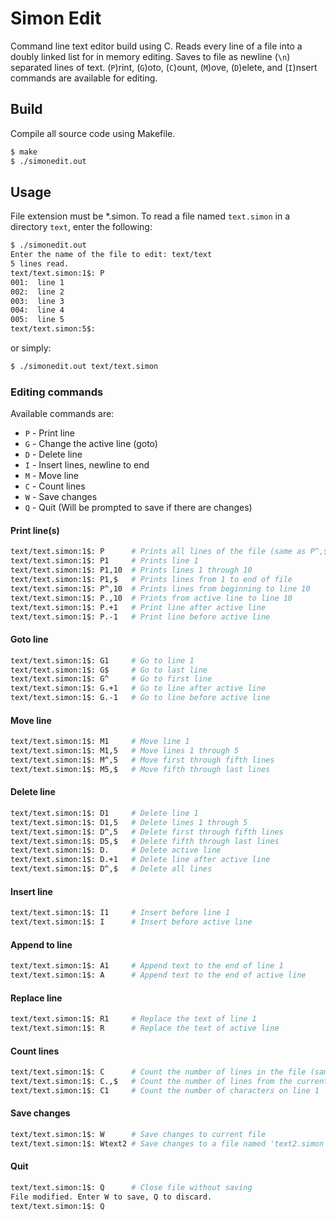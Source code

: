 # Simon Edit

Command line text editor build using C. Reads every line of a file into a doubly linked list for in memory editing. Saves to file as newline (`\n`) separated lines of text. (`P`)rint, (`G`)oto, (`C`)ount, (`M`)ove, (`D`)elete, and (`I`)nsert commands are available for editing. 

## Build

Compile all source code using Makefile.

```bash
$ make
$ ./simonedit.out
```

## Usage

File extension must be *.simon. To read a file named `text.simon` in a directory `text`, enter the following:

```bash
$ ./simonedit.out 
Enter the name of the file to edit: text/text
5 lines read.
text/text.simon:1$: P
001:  line 1
002:  line 2
003:  line 3
004:  line 4
005:  line 5
text/text.simon:5$: 
```

or simply:

```bash
$ ./simonedit.out text/text.simon
```

### Editing commands

Available commands are:

- `P` - Print line
- `G` - Change the active line (goto)
- `D` - Delete line
- `I` - Insert lines, newline to end
- `M` - Move line
- `C` - Count lines
- `W` - Save changes
- `Q` - Quit (Will be prompted to save if there are changes)

#### Print line(s)

```bash
text/text.simon:1$: P      # Prints all lines of the file (same as P^,$)
text/text.simon:1$: P1     # Prints line 1
text/text.simon:1$: P1,10  # Prints lines 1 through 10
text/text.simon:1$: P1,$   # Prints lines from 1 to end of file
text/text.simon:1$: P^,10  # Prints lines from beginning to line 10
text/text.simon:1$: P.,10  # Prints from active line to line 10
text/text.simon:1$: P.+1   # Print line after active line
text/text.simon:1$: P.-1   # Print line before active line
```

#### Goto line

```bash
text/text.simon:1$: G1     # Go to line 1
text/text.simon:1$: G$     # Go to last line
text/text.simon:1$: G^     # Go to first line
text/text.simon:1$: G.+1   # Go to line after active line
text/text.simon:1$: G.-1   # Go to line before active line
```

#### Move line

```bash
text/text.simon:1$: M1     # Move line 1
text/text.simon:1$: M1,5   # Move lines 1 through 5
text/text.simon:1$: M^,5   # Move first through fifth lines
text/text.simon:1$: M5,$   # Move fifth through last lines
```

#### Delete line

```bash
text/text.simon:1$: D1     # Delete line 1
text/text.simon:1$: D1,5   # Delete lines 1 through 5
text/text.simon:1$: D^,5   # Delete first through fifth lines
text/text.simon:1$: D5,$   # Delete fifth through last lines
text/text.simon:1$: D.     # Delete active line
text/text.simon:1$: D.+1   # Delete line after active line
text/text.simon:1$: D^,$   # Delete all lines
```

#### Insert line

```bash
text/text.simon:1$: I1     # Insert before line 1
text/text.simon:1$: I      # Insert before active line
```

#### Append to line

```bash
text/text.simon:1$: A1     # Append text to the end of line 1
text/text.simon:1$: A      # Append text to the end of active line
```

#### Replace line

```bash
text/text.simon:1$: R1     # Replace the text of line 1
text/text.simon:1$: R      # Replace the text of active line
```

#### Count lines

```bash
text/text.simon:1$: C      # Count the number of lines in the file (same as C^,$)
text/text.simon:1$: C.,$   # Count the number of lines from the current line to the last line (inclusive)
text/text.simon:1$: C1     # Count the number of characters on line 1
```

#### Save changes

```bash
text/text.simon:1$: W      # Save changes to current file
text/text.simon:1$: Wtext2 # Save changes to a file named 'text2.simon'
```

#### Quit

```bash
text/text.simon:1$: Q      # Close file without saving
File modified. Enter W to save, Q to discard.
text/text.simon:1$: Q
```
